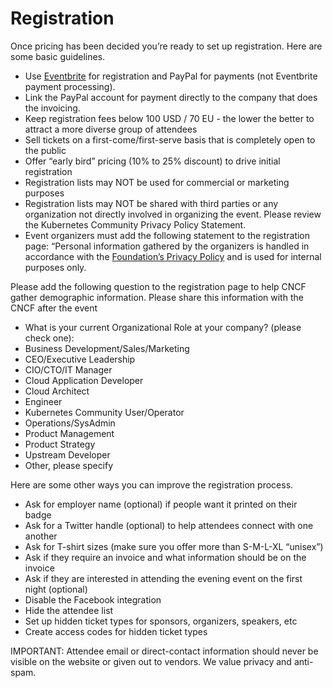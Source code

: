 # Registration
Once pricing has been decided you’re ready to set up registration. Here are some basic guidelines.

* Use [Eventbrite](https://www.eventbrite.com/) for registration and PayPal for payments (not Eventbrite payment processing). 
* Link the PayPal account for payment directly to the company that does the invoicing. 
* Keep registration fees below 100 USD / 70 EU - the lower the better to attract a more diverse group of attendees
* Sell tickets on a first-come/first-serve basis that is completely open to the public
* Offer “early bird” pricing (10% to 25% discount)  to drive initial registration
* Registration lists may NOT be used for commercial or marketing purposes
* Registration lists may NOT be shared with third parties or any organization not directly involved in organizing the event.  Please review the Kubernetes Community Privacy Policy Statement.
* Event organizers must add the following statement to the registration page: 
  “Personal information gathered by the organizers is handled in accordance with the [Foundation’s Privacy Policy](http://www.kubernetes%20community.org/privacy) and is used for internal purposes only.

Please add the following question to the registration page to help CNCF gather demographic information. Please share this information with the CNCF after the event
* What is your current Organizational Role at your company? (please check one):
 * Business Development/Sales/Marketing
 * CEO/Executive Leadership
 * CIO/CTO/IT Manager
 * Cloud Application Developer
 * Cloud Architect
 * Engineer
 * Kubernetes Community User/Operator
 * Operations/SysAdmin
 * Product Management
 * Product Strategy
 * Upstream Developer
 * Other, please specify

Here are some other ways you can improve the registration process.
* Ask for employer name (optional) if people want it printed on their badge
* Ask for a Twitter handle (optional) to help attendees connect with one another
* Ask for T-shirt sizes (make sure you offer more than S-M-L-XL “unisex”)
* Ask if they require an invoice and what information should be on the invoice
* Ask if they are interested in attending the evening event on the first night (optional)
* Disable the Facebook integration
* Hide the attendee list
* Set up hidden ticket types for sponsors, organizers, speakers, etc
* Create access codes for hidden ticket types

IMPORTANT: Attendee email or direct-contact information should never be visible on the website or given out to vendors. We value privacy and anti-spam.


